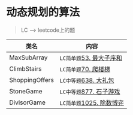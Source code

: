 # 动态规划的算法  
> LC --> leetcode上的题

类名|内容
---|---
MaxSubArray | `LC简单题`[53. 最大子序和](https://leetcode-cn.com/problems/maximum-subarray/submissions/)
ClimbStairs | `LC简单题`[70. 爬楼梯](https://leetcode-cn.com/problems/climbing-stairs/)
ShoppingOffers | `LC中等题`[638. 大礼包](https://leetcode-cn.com/problems/shopping-offers/comments/)
StoneGame | `LC中等题`[877. 石子游戏](https://leetcode-cn.com/problems/stone-game/)
DivisorGame | `LC简单题`[1025. 除数博弈](https://leetcode-cn.com/problems/divisor-game/comments/)
